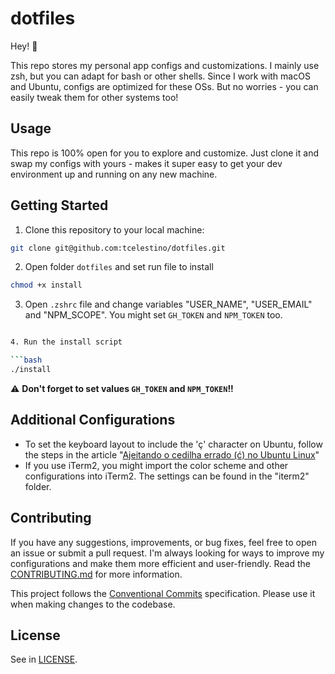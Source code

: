 # dotfiles

Hey! 👋

This repo stores my personal app configs and customizations. I mainly use zsh, but you can adapt for bash or other shells.
Since I work with macOS and Ubuntu, configs are optimized for these OSs. But no worries - you can easily tweak them for other systems too!

## Usage

This repo is 100% open for you to explore and customize. Just clone it and swap my configs with yours - makes it super easy to get your dev environment up and running on any new machine.

## Getting Started

1. Clone this repository to your local machine:

```bash
git clone git@github.com:tcelestino/dotfiles.git
```

2. Open folder `dotfiles` and set run file to install

```bash
chmod +x install
```
3. Open `.zshrc` file and change variables "USER_NAME", "USER_EMAIL" and "NPM_SCOPE". You might set `GH_TOKEN` and `NPM_TOKEN` too.

```bash

4. Run the install script

```bash
./install
```
⚠️ **Don't forget to set values `GH_TOKEN` and `NPM_TOKEN`!!**

## Additional Configurations

- To set the keyboard layout to include the 'ç' character on Ubuntu, follow the steps in the article "[Ajeitando o cedilha errado (ć) no Ubuntu Linux](https://www.danielkossmann.com/pt/ajeitando-cedilha-errado-ubuntu-linux/)"
- If you use iTerm2, you might import the color scheme and other configurations into iTerm2. The settings can be found in the "iterm2" folder.

## Contributing

If you have any suggestions, improvements, or bug fixes, feel free to open an issue or submit a pull request. I'm always looking for ways to improve my configurations and make them more efficient and user-friendly. Read the [CONTRIBUTING.md](CONTRIBUTING.md) for more information.

This project follows the [Conventional Commits](https://www.conventionalcommits.org/en/v1.0.0/) specification. Please use it when making changes to the codebase.

## License
See in [LICENSE](LICENSE).
